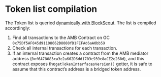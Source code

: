 ---
---

# Token list compilation

The Token list is queried [dynamically with BlockScout](https://blockscout.com/xdai/mainnet/bridged-tokens). The list is compiled accordingly:

1. Find all transactions to the AMB Contract on GC `0x75Df5AF045d91108662D8080fD1FEFAd6aA0bb59`
2. Check all internal transactions for each transaction.
3. If an internal transaction creates a contract from the AMB mediator address (`0xf6A78083ca3e2a662D6dd1703c939c8aCE2e268d`), and this contract exposes the`getTokenInterfacesVersion()` getter, it is safe to assume that this contract’s address is a bridged token address.
